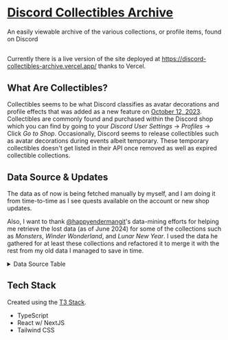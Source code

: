 # [Discord Collectibles Archive](https://discord-collectibles-archive.vercel.app/)

An easily viewable archive of the various collections, or profile items, found on Discord

##

Currently there is a live version of the site deployed at https://discord-collectibles-archive.vercel.app/ thanks to Vercel.

## What Are Collectibles?

Collectibles seems to be what Discord classifies as avatar decorations and profile effects that was added as a new feature on [October 12, 2023](https://discord.com/blog/avatar-decorations-collect-and-keep-the-newest-styles). Collectibles are commonly found and purchased within the Discord shop which you can find by going to your _Discord User Settings_ -> _Profiles_ -> Click _Go to Shop_. Occasionally, Discord seems to release collectibles such as avatar decorations during events albeit temporary. These temporary collectibles doesn't get listed in their API once removed as well as expired collectible collections.

## Data Source & Updates

The data as of now is being fetched manually by myself, and I am doing it from time-to-time as I see quests available on the account or new shop updates.

Also, I want to thank [@happyendermangit](https://github.com/happyendermangit)'s data-mining efforts for helping me retrieve the lost data (as of June 2024) for some of the collections such as _Monsters_, _Winder Wonderland_, and _Lunar New Year_. I used the data he gathered for at least these collections and refactored it to merge it with the rest from my old data I managed to save in time.

<details>
	<summary>Data Source Table</summary>

![Data Source Table](https://i.imgur.com/0WKo7zN.png)

</details>

## Tech Stack

Created using the [T3 Stack](https://create.t3.gg/).

-   TypeScript
-   React w/ NextJS
-   Tailwind CSS
